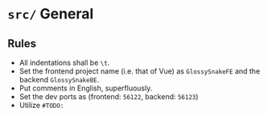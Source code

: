 # `src/` General

## Rules

- All indentations shall be `\t`.
- Set the frontend project name (i.e. that of Vue) as `GlossySnakeFE` and the backend `GlossySnakeBE`.
- Put comments in English, superfluously.
- Set the dev ports as (frontend: `56122`, backend: `56123`)
- Utilize `#TODO: `